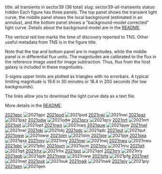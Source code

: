 title: all transients in sector39 (36 total)
slug: sector39-all-transients
status: hidden
  Each figure has three panels.  The top panel shows the transient light curve, the middle panel shows the local background (estimated in an annulus), and the bottom panel shows a "background-model corrected" light curve. Details about the background model are in the [README]({filename}../README/README.md). 
 
 The vertical red line marks the time of discovery reported to TNS. Other useful metadata from TNS is in the figure title.

 Note that the top and bottom panel are in magnitudes, while the middle panel is in differential flux units. The magnitudes are calibrated to the flux in the reference image used for image subtraction. Thus, flux from the host galaxy is included in these magnitudes. 

  3-sigma upper limits are plotted as triangles with no errorbars. A typical limiting magnitude is 19.6 in 30 minutes or 18.4 in 200 seconds (for low backgrounds).

The links allow you to download the light curve data as a text file. 

More details in the [README]({filename}../README/README.md).


[2021qpc]({static}../../light_curves/sector39/lc_2021qpc_cleaned)
![2021qpc]({static}../../images/sector39/lc_2021qpc_cleaned.png)
[2021pod]({static}../../light_curves/sector39/lc_2021pod_cleaned)
![2021pod]({static}../../images/sector39/lc_2021pod_cleaned.png)
[2021nwi]({static}../../light_curves/sector39/lc_2021nwi_cleaned)
![2021nwi]({static}../../images/sector39/lc_2021nwi_cleaned.png)
[2021paz]({static}../../light_curves/sector39/lc_2021paz_cleaned)
![2021paz]({static}../../images/sector39/lc_2021paz_cleaned.png)
[2021odw]({static}../../light_curves/sector39/lc_2021odw_cleaned)
![2021odw]({static}../../images/sector39/lc_2021odw_cleaned.png)
[2021qcv]({static}../../light_curves/sector39/lc_2021qcv_cleaned)
![2021qcv]({static}../../images/sector39/lc_2021qcv_cleaned.png)
[2021nrt]({static}../../light_curves/sector39/lc_2021nrt_cleaned)
![2021nrt]({static}../../images/sector39/lc_2021nrt_cleaned.png)
[2021opt]({static}../../light_curves/sector39/lc_2021opt_cleaned)
![2021opt]({static}../../images/sector39/lc_2021opt_cleaned.png)
[2021nws]({static}../../light_curves/sector39/lc_2021nws_cleaned)
![2021nws]({static}../../images/sector39/lc_2021nws_cleaned.png)
[2021quw]({static}../../light_curves/sector39/lc_2021quw_cleaned)
![2021quw]({static}../../images/sector39/lc_2021quw_cleaned.png)
[2021nwl]({static}../../light_curves/sector39/lc_2021nwl_cleaned)
![2021nwl]({static}../../images/sector39/lc_2021nwl_cleaned.png)
[2021okj]({static}../../light_curves/sector39/lc_2021okj_cleaned)
![2021okj]({static}../../images/sector39/lc_2021okj_cleaned.png)
[2021qdc]({static}../../light_curves/sector39/lc_2021qdc_cleaned)
![2021qdc]({static}../../images/sector39/lc_2021qdc_cleaned.png)
[2021qut]({static}../../light_curves/sector39/lc_2021qut_cleaned)
![2021qut]({static}../../images/sector39/lc_2021qut_cleaned.png)
[2021oww]({static}../../light_curves/sector39/lc_2021oww_cleaned)
![2021oww]({static}../../images/sector39/lc_2021oww_cleaned.png)
[2021oim]({static}../../light_curves/sector39/lc_2021oim_cleaned)
![2021oim]({static}../../images/sector39/lc_2021oim_cleaned.png)
[2021pje]({static}../../light_curves/sector39/lc_2021pje_cleaned)
![2021pje]({static}../../images/sector39/lc_2021pje_cleaned.png)
[2021qxa]({static}../../light_curves/sector39/lc_2021qxa_cleaned)
![2021qxa]({static}../../images/sector39/lc_2021qxa_cleaned.png)
[2021nny]({static}../../light_curves/sector39/lc_2021nny_cleaned)
![2021nny]({static}../../images/sector39/lc_2021nny_cleaned.png)
[2021nwj]({static}../../light_curves/sector39/lc_2021nwj_cleaned)
![2021nwj]({static}../../images/sector39/lc_2021nwj_cleaned.png)
[2021nwu]({static}../../light_curves/sector39/lc_2021nwu_cleaned)
![2021nwu]({static}../../images/sector39/lc_2021nwu_cleaned.png)
[2021pbc]({static}../../light_curves/sector39/lc_2021pbc_cleaned)
![2021pbc]({static}../../images/sector39/lc_2021pbc_cleaned.png)
[2021oum]({static}../../light_curves/sector39/lc_2021oum_cleaned)
![2021oum]({static}../../images/sector39/lc_2021oum_cleaned.png)
[2021nru]({static}../../light_curves/sector39/lc_2021nru_cleaned)
![2021nru]({static}../../images/sector39/lc_2021nru_cleaned.png)
[2021qit]({static}../../light_curves/sector39/lc_2021qit_cleaned)
![2021qit]({static}../../images/sector39/lc_2021qit_cleaned.png)
[2021rhx]({static}../../light_curves/sector39/lc_2021rhx_cleaned)
![2021rhx]({static}../../images/sector39/lc_2021rhx_cleaned.png)
[2021qot]({static}../../light_curves/sector39/lc_2021qot_cleaned)
![2021qot]({static}../../images/sector39/lc_2021qot_cleaned.png)
[2021nry]({static}../../light_curves/sector39/lc_2021nry_cleaned)
![2021nry]({static}../../images/sector39/lc_2021nry_cleaned.png)
[2021qpb]({static}../../light_curves/sector39/lc_2021qpb_cleaned)
![2021qpb]({static}../../images/sector39/lc_2021qpb_cleaned.png)
[2021nww]({static}../../light_curves/sector39/lc_2021nww_cleaned)
![2021nww]({static}../../images/sector39/lc_2021nww_cleaned.png)
[2021pfg]({static}../../light_curves/sector39/lc_2021pfg_cleaned)
![2021pfg]({static}../../images/sector39/lc_2021pfg_cleaned.png)
[2021nwt]({static}../../light_curves/sector39/lc_2021nwt_cleaned)
![2021nwt]({static}../../images/sector39/lc_2021nwt_cleaned.png)
[2021ouk]({static}../../light_curves/sector39/lc_2021ouk_cleaned)
![2021ouk]({static}../../images/sector39/lc_2021ouk_cleaned.png)
[2021nwk]({static}../../light_curves/sector39/lc_2021nwk_cleaned)
![2021nwk]({static}../../images/sector39/lc_2021nwk_cleaned.png)
[2021piy]({static}../../light_curves/sector39/lc_2021piy_cleaned)
![2021piy]({static}../../images/sector39/lc_2021piy_cleaned.png)
[2021qen]({static}../../light_curves/sector39/lc_2021qen_cleaned)
![2021qen]({static}../../images/sector39/lc_2021qen_cleaned.png)
